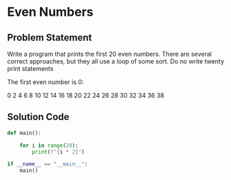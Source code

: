 # Even Numbers

## Problem Statement

Write a program that prints the first 20 even numbers. There are several correct approaches, but they all use a loop of some sort. Do no write twenty print statements

The first even number is 0:

0 2 4 6 8 10 12 14 16 18 20 22 24 26 28 30 32 34 36 38

## Solution Code

```python
def main():

    for i in range(20):
        print(f"{i * 2}")

if __name__ == "__main__":
    main()
